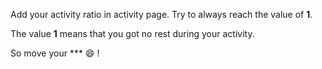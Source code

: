 Add your activity ratio in activity page. Try to always reach the value of **1**. 

The value **1** means that you got no rest during your activity. 

So move your *** 😄 !
